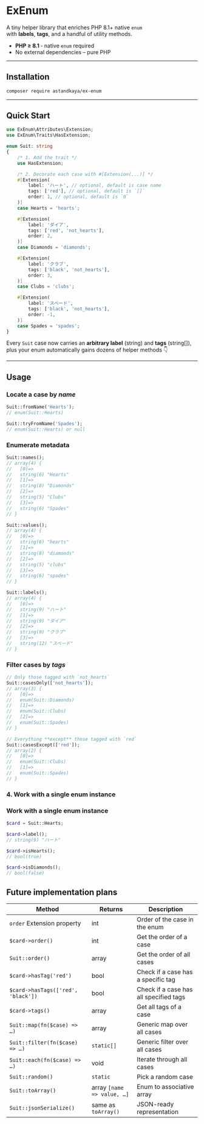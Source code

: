 # ExEnum

A tiny helper library that enriches PHP 8.1+ native `enum`  
with **labels**, **tags**, and a handful of utility methods.

- **PHP ≥ 8.1** ‑ native `enum` required  
- No external dependencies – pure PHP

---

## Installation

```bash
composer require astandkaya/ex-enum
```

---

## Quick Start

```php
use ExEnum\Attributes\Extension;
use ExEnum\Traits\HasExtension;

enum Suit: string
{
    /* 1. Add the trait */
    use HasExtension;

    /* 2. Decorate each case with #[Extension(...)] */
    #[Extension(
        label: 'ハート', // optional, default is case name
        tags: ['red'], // optional, default is `[]`
        order: 1, // optional, default is `0`
    )]
    case Hearts = 'hearts';

    #[Extension(
        label: 'ダイア',
        tags: ['red', 'not_hearts'],
        order: 2,
    )]
    case Diamonds = 'diamonds';

    #[Extension(
        label: 'クラブ',
        tags: ['black', 'not_hearts'],
        order: 3,
    )]
    case Clubs = 'clubs';

    #[Extension(
        label: 'スペード',
        tags: ['black', 'not_hearts'],
        order: -1,
    )]
    case Spades = 'spades';
}
```

Every `Suit` case now carries an **arbitrary label** (string) and **tags** (string[]),  
plus your enum automatically gains dozens of helper methods 👇

---

## Usage

### Locate a case by *name*

```php
Suit::fromName('Hearts');
// enum(Suit::Hearts)

Suit::tryFromName('Spades');
// enum(Suit::Hearts) or null
```

### Enumerate metadata

```php
Suit::names();
// array(4) {
//   [0]=>
//   string(6) "Hearts"
//   [1]=>
//   string(8) "Diamonds"
//   [2]=>
//   string(5) "Clubs"
//   [3]=>
//   string(6) "Spades"
// }

Suit::values();
// array(4) {
//   [0]=>
//   string(6) "hearts"
//   [1]=>
//   string(8) "diamonds"
//   [2]=>
//   string(5) "clubs"
//   [3]=>
//   string(6) "spades"
// }

Suit::labels();
// array(4) {
//   [0]=>
//   string(9) "ハート"
//   [1]=>
//   string(9) "ダイア"
//   [2]=>
//   string(9) "クラブ"
//   [3]=>
//   string(12) "スペード"
// }
```

### Filter cases by *tags*

```php
// Only those tagged with `not_hearts`
Suit::casesOnly(['not_hearts']);
// array(3) {
//   [0]=>
//   enum(Suit::Diamonds)
//   [1]=>
//   enum(Suit::Clubs)
//   [2]=>
//   enum(Suit::Spades)
// }

// Everything **except** those tagged with `red`
Suit::casesExcept(['red']);
// array(2) {
//   [0]=>
//   enum(Suit::Clubs)
//   [1]=>
//   enum(Suit::Spades)
// }
```

### 4. Work with a single enum instance
### Work with a single enum instance

```php
$card = Suit::Hearts;

$card->label();
// string(9) "ハート"

$card->isHearts();
// bool(true)

$card->isDiamonds();
// bool(false)
```

## Future implementation plans

| Method                               | Returns                               | Description                                    |
|--------------------------------------|---------------------------------------|------------------------------------------------|
| `order` Extension property           | int                                   | Order of the case in the enum                  |
| `$card->order()`                     | int                                   | Get the order of a case                        |
| `Suit::order()`                      | array                                 | Get the order of all cases                     |
| `$card->hasTag('red')`               | bool                                  | Check if a case has a specific tag             |
| `$card->hasTags(['red', 'black'])`   | bool                                  | Check if a case has all specified tags         |
| `$card->tags()`                      | array                                 | Get all tags of a case                         |
| `Suit::map(fn($case) => …)`          | array                                 | Generic map over all cases                     |
| `Suit::filter(fn($case) => …)`       | `static[]`                            | Generic filter over all cases                  |
| `Suit::each(fn($case) => …)`         | void                                  | Iterate through all cases                      |
| `Suit::random()`                     | `static`                              | Pick a random case                             |
| `Suit::toArray()`                    | array `[name => value, …]`            | Enum to associative array                      |
| `Suit::jsonSerialize()`              | same as `toArray()`                   | JSON-ready representation                      |
